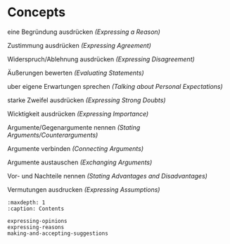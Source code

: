 # Concepts

eine Begründung ausdrücken
*(Expressing a Reason)*

Zustimmung ausdrücken
*(Expressing Agreement)*

Widerspruch/Ablehnung ausdrücken
*(Expressing Disagreement)*

Äußerungen bewerten
*(Evaluating Statements)*

uber eigene Erwartungen sprechen
*(Talking about Personal Expectations)*

starke Zweifel ausdrücken
*(Expressing Strong Doubts)*

Wicktigkeit ausdrücken
*(Expressing Importance)*

Argumente/Gegenargumente nennen
*(Stating Arguments/Counterarguments)*

Argumente verbinden
*(Connecting Arguments)*

Argumente austauschen
*(Exchanging Arguments)*

Vor- und Nachteile nennen
*(Stating Advantages and Disadvantages)*

Vermutungen ausdrucken
*(Expressing Assumptions)*

```{toctree}
:maxdepth: 1
:caption: Contents

expressing-opinions
expressing-reasons
making-and-accepting-suggestions
```

